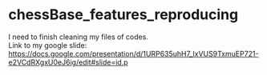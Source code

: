 # chessBase_features_reproducing  <br>

I need to finish cleaning my files of codes.<br>
Link to my google slide:<br>
https://docs.google.com/presentation/d/1URP635uhH7_IxVUS9TxmuEP721-e2VCdRXgxU0eJ6ig/edit#slide=id.p
